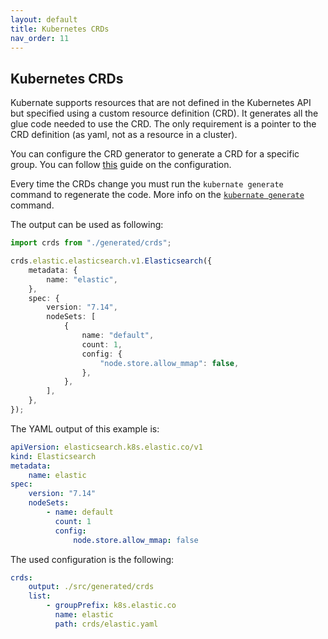 ```yaml
---
layout: default
title: Kubernetes CRDs
nav_order: 11
---
```


## Kubernetes CRDs

Kubernate supports resources that are not defined in the Kubernetes API but specified using a custom resource definition (CRD). It generates all the glue code needed to use the CRD. The only requirement is a pointer to the CRD definition (as yaml, not as a resource in a cluster).

You can configure the CRD generator to generate a CRD for a specific group. You can follow [this](/basics/kubernaterc.html#crds-generation) guide on the configuration.

Every time the CRDs change you must run the `kubernate generate` command to regenerate the code. More info on the [`kubernate generate`](/commands/generate) command.

The output can be used as following:

```typescript
import crds from "./generated/crds";

crds.elastic.elasticsearch.v1.Elasticsearch({
    metadata: {
        name: "elastic",
    },
    spec: {
        version: "7.14",
        nodeSets: [
            {
                name: "default",
                count: 1,
                config: {
                    "node.store.allow_mmap": false,
                },
            },
        ],
    },
});
```

The YAML output of this example is:

```yaml
apiVersion: elasticsearch.k8s.elastic.co/v1
kind: Elasticsearch
metadata:
    name: elastic
spec:
    version: "7.14"
    nodeSets:
        - name: default
          count: 1
          config:
              node.store.allow_mmap: false
```

The used configuration is the following:

```yaml
crds:
    output: ./src/generated/crds
    list:
        - groupPrefix: k8s.elastic.co
          name: elastic
          path: crds/elastic.yaml
```

